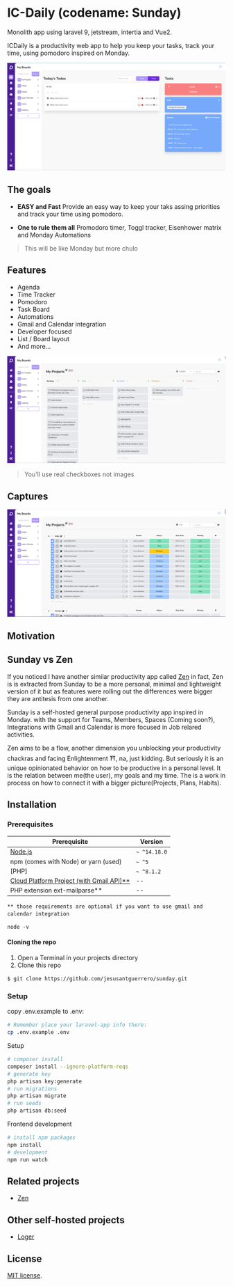 # IC-Daily (codename: Sunday) 
Monolith app using laravel 9, jetstream, intertia and Vue2.

ICDaily is a productivity web app to help you keep your tasks, track your time, using pomodoro inspired on Monday.


![IC Daily](/resources/js/documentation/assets/images/img1.PNG)

## The goals

* **EASY and Fast** Provide an easy way to keep your taks assing priorities and track your time using pomodoro.

* **One to rule them all** Promodoro timer, Toggl tracker, Eisenhower matrix and Monday Automations

> This will be like Monday but more chulo
 
## Features

* Agenda
* Time Tracker
* Pomodoro
* Task Board
* Automations 
* Gmail and Calendar integration
* Developer focused
* List / Board layout
* And more...

![Dashboard](./resources/js/documentation/assets/images/img3.PNG)
> You'll use real checkboxes not images

## Captures
![Boards](./resources/js/documentation/assets/images/img2.PNG)

## Motivation 


## Sunday vs Zen
If you noticed I have another similar productivity app called [Zen](https://zenboard.app/) in fact, Zen is is extracted from Sunday to be a more personal, minimal and lightweight version of it but as features were rolling out the differences were bigger they are antitesis from one another.

Sunday is a self-hosted general purpose productivity app inspired in Monday. with the support for Teams, Members, Spaces (Coming soon?), Integrations with Gmail and Calendar is more focused in Job relared activities.

Zen aims to be a flow, another dimension you unblocking your productivity chackras and facing Enlightenment ⛩️, na, just kidding. But seriously it is an unique opinionated behavior on how to be productive in a personal level. It is the relation between me(the user), my goals and my time. The is a work in process on how to connect it with a bigger picture(Projects, Plans, Habits).

## Installation

### Prerequisites

| Prerequisite                                          | Version     |
| ------------------------------------------------------| ----------  |
| [Node.js](http://nodejs.org)                          | `~ ^14.18.0`|
| npm (comes with Node) or yarn (used)                  | `~ ^5`      |
| [PHP]                                                 | `~ ^8.1.2`  |
| [Cloud Platform Project (with Gmail API)**](https://developers.google.com/gmail/api/quickstart/js)                                |    --                                                 |             |
| PHP extension ext-mailparse**                         |      --     |

`** those requirements are optional if you want to use gmail and calendar integration`

```shell
node -v
```

#### Cloning the repo

1. Open a Terminal in your projects directory 
2. Clone this repo

```shell
$ git clone https://github.com/jesusantguerrero/sunday.git

```
### Setup

copy .env.example to .env:

```bash
# Remember place your laravel-app info there:
cp .env.example .env

```

Setup 
```bash
# composer install
composer install --ignore-platform-reqs
# generate key
php artisan key:generate
# run migrations
php artisan migrate
# run seeds
php artisan db:seed
```

Frontend development
```bash
# install npm packages
npm install
# development
npm run watch
```

## Related projects
- [Zen](https://zenboard.app/)

## Other self-hosted projects
- [Loger](https://github.com/jesusantguerrero/atmosphere)


## License
[MIT license](https://opensource.org/licenses/MIT).
